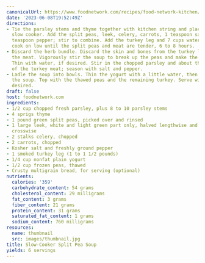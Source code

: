 ```yaml
---
canonicalUrl: https://www.foodnetwork.com/recipes/food-network-kitchen/slow-cooker-split-pea-soup-recipe-1973429
date: '2023-06-08T19:52:49Z'
directions:
- Tie the parsley stems and thyme together with kitchen string and place in a 6-quart
  slow cooker. Add the split peas, leek, celery, carrots, 1 teaspoon salt and 1/2
  teaspoon pepper; stir to combine. Add the turkey leg and 7 cups water. Cover and
  cook on low until the split peas and meat are tender, 6 to 8 hours.
- Discard the herb bundle. Discard the skin and bones from the turkey leg and shred
  the meat. Vigorously stir the soup to break up the peas and make the soup smoother.
  Thin with water, if desired. Stir in the chopped parsley and about three-quarters
  of the turkey meat; season with salt and pepper.
- Ladle the soup into bowls. Thin the yogurt with a little water, then spoon onto
  the soup. Top with the thawed peas and the remaining turkey. Serve with bread, if
  desired.
draft: false
host: foodnetwork.com
ingredients:
- 1/2 cup chopped fresh parsley, plus 8 to 10 parsley stems
- 4 sprigs thyme
- 1 pound green split peas, picked over and rinsed
- 1 large leek, white and light green part only, halved lengthwise and thinly sliced
  crosswise
- 2 stalks celery, chopped
- 2 carrots, chopped
- Kosher salt and freshly ground pepper
- 1 smoked turkey leg (1 to 1 1/2 pounds)
- 1/4 cup nonfat plain yogurt
- 1/2 cup frozen peas, thawed
- Crusty multigrain bread, for serving (optional)
nutrients:
  calories: '359'
  carbohydrate_content: 54 grams
  cholesterol_content: 29 milligrams
  fat_content: 3 grams
  fiber_content: 21 grams
  protein_content: 31 grams
  saturated_fat_content: 1 grams
  sodium_content: 760 milligrams
resources:
  name: thumbnail
  src: images/thumbnail.jpg
title: Slow-Cooker Split Pea Soup
yields: 6 servings
---
```

